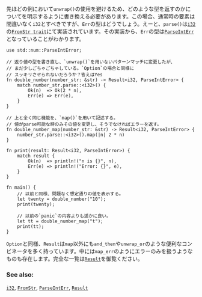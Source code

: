 <!-- To avoid the `unwrap()` in the previous example, we will have to rewrite the example to be
specific about what type it returns. In this case, the regular element should definitely
be `i32` but what about the `Err` type? Well, `parse()` is implemented with the
[`FromStr trait`][from_str] for [`i32`][i32]. That implementation specifies the
`Err` type as [`ParseIntError`][parse_int_error]. -->
先ほどの例において`unwrap()`の使用を避けるため、どのような型を返すのかについてを明示するように書き換える必要があります。この場合、通常時の要素は間違いなく`i32`とすべきですが、`Err`の型はどうでしょう。えーと、`parse()`は[`i32`][i32]の[`FromStr trait`][from_str]にて実装されています。その実装から、`Err`の型は[`ParseIntErr`][parse_int_error]となっていることがわかります。

``` rust,editable
use std::num::ParseIntError;

// 返り値の型を書き直し、`unwrap()`を用いないパターンマッチに変更したが、
// まだ少しごちゃごちゃしている。`Option`の場合と同様に
// スッキリさせられないだろうか？答えはYes
fn double_number(number_str: &str) -> Result<i32, ParseIntError> {
    match number_str.parse::<i32>() {
        Ok(n)  => Ok(2 * n),
        Err(e) => Err(e),
    }
}

// 上と全く同じ機能を、`map()`を用いて記述する。
// 値がparse可能な時のみその値を変更し、そうでなければエラーを返す。
fn double_number_map(number_str: &str) -> Result<i32, ParseIntError> {
    number_str.parse::<i32>().map(|n| 2 * n)
}

fn print(result: Result<i32, ParseIntError>) {
    match result {
        Ok(n)  => println!("n is {}", n),
        Err(e) => println!("Error: {}", e),
    }
}

fn main() {
    // 以前と同様、問題なく想定通りの値を表示する。
    let twenty = double_number("10");
    print(twenty);

    // 以前の`panic`の内容よりも遥かに良い。
    let tt = double_number_map("t");
    print(tt);
}

```

<!-- Similar to `Option`, `Result` has many other combinators besides `map` such as `and_then`
and `unwrap_or`; even ones to handle the errors specifically such as `map_err`.
`Result` contains the complete listing. -->
`Option`と同様、`Result`は`map`以外にも`and_then`や`unwrap_or`のような便利なコンビネータを多く持っています。中には`map_err`のようにエラーのみを扱うようなものも存在します。完全な一覧は[`Result`][result]を御覧ください。

### See also:

[`i32`][i32], [`FromStr`][from_str], [`ParseIntErr`][parse_int_error],
[`Result`][result]

[result]: http://doc.rust-lang.org/std/result/enum.Result.html
[parse_int_error]: http://doc.rust-lang.org/std/num/struct.ParseIntError.html
[from_str]: http://doc.rust-lang.org/std/str/trait.FromStr.html
[i32]: http://doc.rust-lang.org/std/primitive.i32.html
